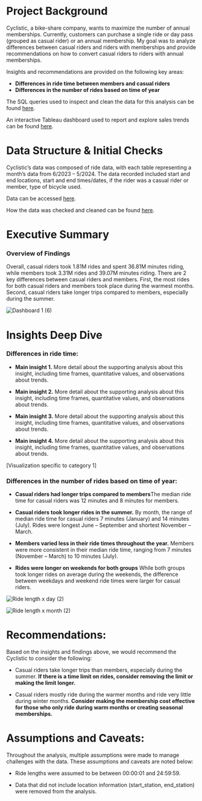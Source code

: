 # Project Background
Cyclistic, a bike-share company, wants to maximize the number of annual memberships. Currently, customers can purchase a single ride or day pass (grouped as casual rider) or an annual membership. My goal was to analyze differences between casual riders and riders with memberships and provide recommendations on how to convert casual riders to riders with annual memberships. 

Insights and recommendations are provided on the following key areas:

- **Differences in ride time between members and casual riders** 
- **Differences in the number of rides based on time of year** 

The SQL queries used to inspect and clean the data for this analysis can be found [here](https://github.com/EAHoskins/Divvy-Google-Certificate-Capstone/tree/main/SQL_queries ).

An interactive Tableau dashboard used to report and explore sales trends can be found [here](https://public.tableau.com/views/Divvy_17236726399830/Dashboard1?:language=en-US&:sid=&:redirect=auth&:display_count=n&:origin=viz_share_link ).



# Data Structure & Initial Checks

Cyclistic’s data was composed of ride data, with each table representing a month’s data from 6/2023 – 5/2024. The data recorded included start and end locations, start and end times/dates, if the rider was a casual rider or member, type of bicycle used. 

Data can be accessed [here](https://divvy-tripdata.s3.amazonaws.com/index.html ).

How the data was checked and cleaned can be found [here](https://github.com/EAHoskins/Divvy-Google-Certificate-Capstone/blob/main/Data_summary). 



# Executive Summary

### Overview of Findings

Overall, casual riders took 1.81M rides and spent 36.81M minutes riding, while members took 3.31M rides and 39.07M minutes riding. There are 2 key differences between casual riders and members. First, the most rides for both casual riders and members took place during the warmest months. Second, casual riders take longer trips compared to members, especially during the summer. 

![Dashboard 1 (6)](https://github.com/user-attachments/assets/5709c05f-80cb-4ca1-8ac4-187bfd65d694)



# Insights Deep Dive
### Differences in ride time:

* **Main insight 1.** More detail about the supporting analysis about this insight, including time frames, quantitative values, and observations about trends.
  
* **Main insight 2.** More detail about the supporting analysis about this insight, including time frames, quantitative values, and observations about trends.
  
* **Main insight 3.** More detail about the supporting analysis about this insight, including time frames, quantitative values, and observations about trends.
  
* **Main insight 4.** More detail about the supporting analysis about this insight, including time frames, quantitative values, and observations about trends.

[Visualization specific to category 1]


### Differences in the number of rides based on time of year:

* **Casual riders had longer trips compared to members**The median ride time for casual riders was 12 minutes and 8 minutes for members. 
  
* **Casual riders took longer rides in the summer.** By month, the range of median ride time for casual riders 7 minutes (January) and 14 minutes (July). Rides were longest June – September and shortest November – March. 
  
* **Members varied less in their ride times throughout the year.** Members were more consistent in their median ride time, ranging from 7 minutes (November – March) to 10 minutes (July). 
  
* **Rides were longer on weekends for both groups** While both groups took longer rides on average during the weekends, the difference between weekdays and weekend ride times were larger for casual riders. 


![Ride length x day (2)](https://github.com/user-attachments/assets/cfca0a3b-5416-406c-828d-99c16af34ca4)

![Ride length x month (2)](https://github.com/user-attachments/assets/4e84e23a-ca01-4be1-9daf-345acca44032)



# Recommendations:

Based on the insights and findings above, we would recommend the Cyclistic to consider the following: 

* Casual riders take longer trips than members, especially during the summer. **If there is a time limit on rides, consider removing the limit or making the limit longer.**
  
* Casual riders mostly ride during the warmer months and ride very little during winter months. **Consider making the membership cost effective for those who only ride during warm months or creating seasonal memberships.**
  


# Assumptions and Caveats:

Throughout the analysis, multiple assumptions were made to manage challenges with the data. These assumptions and caveats are noted below:

* Ride lengths were assumed to be between 00:00:01 and 24:59:59. 
  
* Data that did not include location information (start_station, end_station) were removed from the analysis. 

